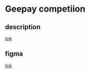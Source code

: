 # Geepay competiion



## description
[link](https://www.geegpay.africa/blog/geegpay-design-and-front-end-challenge-unleash-your-creativity)

## figma
[link](https://www.geegpay.africa/blog/geegpay-design-and-front-end-challenge-unleash-your-creativity) 